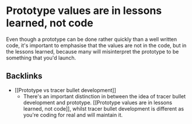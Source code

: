 # Prototype values are in lessons learned, not code
Even though a prototype can be done rather quickly than a well written code, it's important to emphasise that the values are not in the code, but in the lessons learned, because many will misinterpret the prototype to be something that you'd launch.

## Backlinks
* [[Prototype vs tracer bullet development]]
	* There's an important distinction in between the idea of tracer bullet development and prototype. [[Prototype values are in lessons learned, not code]], whilst tracer bullet development is different as you're coding for real and will maintain it.

<!-- #evergreen -->

<!-- {BearID:7F6568A9-0EBF-4617-BD6B-55C54B532660-91861-00001277BD62DA4F} -->

